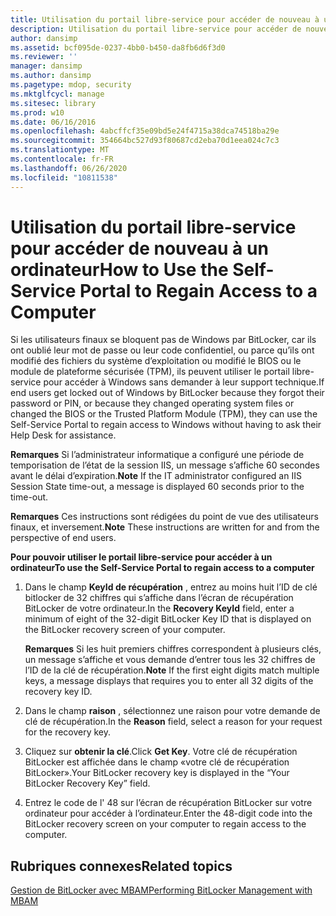 ```yaml
---
title: Utilisation du portail libre-service pour accéder de nouveau à un ordinateur
description: Utilisation du portail libre-service pour accéder de nouveau à un ordinateur
author: dansimp
ms.assetid: bcf095de-0237-4bb0-b450-da8fb6d6f3d0
ms.reviewer: ''
manager: dansimp
ms.author: dansimp
ms.pagetype: mdop, security
ms.mktglfcycl: manage
ms.sitesec: library
ms.prod: w10
ms.date: 06/16/2016
ms.openlocfilehash: 4abcffcf35e09bd5e24f4715a38dca74518ba29e
ms.sourcegitcommit: 354664bc527d93f80687cd2eba70d1eea024c7c3
ms.translationtype: MT
ms.contentlocale: fr-FR
ms.lasthandoff: 06/26/2020
ms.locfileid: "10811538"
---
```

# <span data-ttu-id="0de95-103">Utilisation du portail libre-service pour accéder de nouveau à un ordinateur</span><span class="sxs-lookup"><span data-stu-id="0de95-103">How to Use the Self-Service Portal to Regain Access to a Computer</span></span>


<span data-ttu-id="0de95-104">Si les utilisateurs finaux se bloquent pas de Windows par BitLocker, car ils ont oublié leur mot de passe ou leur code confidentiel, ou parce qu’ils ont modifié des fichiers du système d’exploitation ou modifié le BIOS ou le module de plateforme sécurisée (TPM), ils peuvent utiliser le portail libre-service pour accéder à Windows sans demander à leur support technique.</span><span class="sxs-lookup"><span data-stu-id="0de95-104">If end users get locked out of Windows by BitLocker because they forgot their password or PIN, or because they changed operating system files or changed the BIOS or the Trusted Platform Module (TPM), they can use the Self-Service Portal to regain access to Windows without having to ask their Help Desk for assistance.</span></span>

<span data-ttu-id="0de95-105">**Remarques**  Si l’administrateur informatique a configuré une période de temporisation de l’état de la session IIS, un message s’affiche 60 secondes avant le délai d’expiration.</span><span class="sxs-lookup"><span data-stu-id="0de95-105">**Note** If the IT administrator configured an IIS Session State time-out, a message is displayed 60 seconds prior to the time-out.</span></span>

 

<span data-ttu-id="0de95-106">**Remarques**  Ces instructions sont rédigées du point de vue des utilisateurs finaux, et inversement.</span><span class="sxs-lookup"><span data-stu-id="0de95-106">**Note** These instructions are written for and from the perspective of end users.</span></span>

 

**<span data-ttu-id="0de95-107">Pour pouvoir utiliser le portail libre-service pour accéder à un ordinateur</span><span class="sxs-lookup"><span data-stu-id="0de95-107">To use the Self-Service Portal to regain access to a computer</span></span>**

1.  <span data-ttu-id="0de95-108">Dans le champ **KeyId de récupération** , entrez au moins huit l’ID de clé bitlocker de 32 chiffres qui s’affiche dans l’écran de récupération BitLocker de votre ordinateur.</span><span class="sxs-lookup"><span data-stu-id="0de95-108">In the **Recovery KeyId** field, enter a minimum of eight of the 32-digit BitLocker Key ID that is displayed on the BitLocker recovery screen of your computer.</span></span>

    <span data-ttu-id="0de95-109">**Remarques**  Si les huit premiers chiffres correspondent à plusieurs clés, un message s’affiche et vous demande d’entrer tous les 32 chiffres de l’ID de la clé de récupération.</span><span class="sxs-lookup"><span data-stu-id="0de95-109">**Note** If the first eight digits match multiple keys, a message displays that requires you to enter all 32 digits of the recovery key ID.</span></span>

     

2.  <span data-ttu-id="0de95-110">Dans le champ **raison** , sélectionnez une raison pour votre demande de clé de récupération.</span><span class="sxs-lookup"><span data-stu-id="0de95-110">In the **Reason** field, select a reason for your request for the recovery key.</span></span>

3.  <span data-ttu-id="0de95-111">Cliquez sur **obtenir la clé**.</span><span class="sxs-lookup"><span data-stu-id="0de95-111">Click **Get Key**.</span></span> <span data-ttu-id="0de95-112">Votre clé de récupération BitLocker est affichée dans le champ «votre clé de récupération BitLocker».</span><span class="sxs-lookup"><span data-stu-id="0de95-112">Your BitLocker recovery key is displayed in the “Your BitLocker Recovery Key” field.</span></span>

4.  <span data-ttu-id="0de95-113">Entrez le code de l' 48 sur l’écran de récupération BitLocker sur votre ordinateur pour accéder à l’ordinateur.</span><span class="sxs-lookup"><span data-stu-id="0de95-113">Enter the 48-digit code into the BitLocker recovery screen on your computer to regain access to the computer.</span></span>

## <span data-ttu-id="0de95-114">Rubriques connexes</span><span class="sxs-lookup"><span data-stu-id="0de95-114">Related topics</span></span>


[<span data-ttu-id="0de95-115">Gestion de BitLocker avec MBAM</span><span class="sxs-lookup"><span data-stu-id="0de95-115">Performing BitLocker Management with MBAM</span></span>](performing-bitlocker-management-with-mbam-mbam-2.md)

 

 





